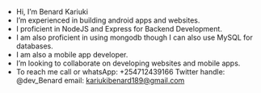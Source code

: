 - Hi, I’m Benard Kariuki
- I’m experienced in building android apps and websites.
- I proficient in NodeJS and Express for Backend Development.
- I am also proficient in using mongodb though I can also use MySQL for databases.
- I am also a mobile app developer.
- I’m looking to collaborate on developing websites and mobile apps. 
- To reach me call or whatsApp: +254712439166  Twitter handle: @dev_Benard  email: kariukibenard189@gmail.com
<!---
Kariqs/Kariqs is a ✨ special ✨ repository because its `README.md` (this file) appears on your GitHub profile.
You can click the Preview link to take a look at your changes.
--->
